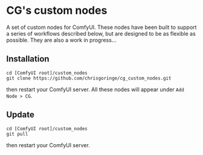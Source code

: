 # CG's custom nodes

A set of custom nodes for ComfyUI. These nodes have been built to support a series of workflows described below, but are designed to be as flexible as possible. They are also a work in progress...

## Installation

```
cd [ComfyUI root]/custom_nodes
git clone https://github.com/chrisgoringe/cg_custom_nodes.git
```
then restart your ComfyUI server. All these nodes will appear under `Add Node > CG`.

## Update

```
cd [ComfyUI root]/custom_nodes
git pull
```
then restart your ComfyUI server.

## 

